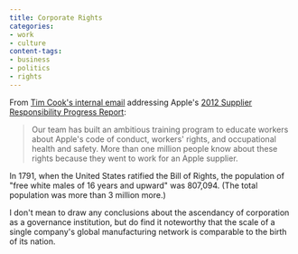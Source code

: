 ```yaml
---
title: Corporate Rights
categories:
- work
- culture
content-tags:
- business
- politics
- rights
---
```


From [Tim Cook's internal email][1] addressing Apple's [2012 Supplier Responsibility Progress Report][2]:

   [1]: http://www.macrumors.com/2012/01/13/tim-cooks-email-to-apple-staff-regarding-supplier-responsibility-report/
   [2]: http://www.apple.com/supplierresponsibility/reports.html

> Our team has built an ambitious training program to educate workers about Apple's code of conduct, workers' rights, and occupational health and safety. More than one million people know about these rights because they went to work for an Apple supplier.

In 1791, when the United States ratified the Bill of Rights, the population of "free white males of 16 years and upward" was 807,094. (The total population was more than 3 million more.)

I don't mean to draw any conclusions about the ascendancy of corporation as a governance institution, but do find it noteworthy that the scale of a single company's global manufacturing network is comparable to the birth of its nation.
